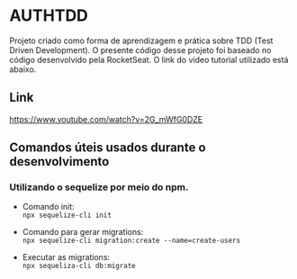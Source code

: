 # AUTHTDD
Projeto criado como forma de aprendizagem e prática sobre TDD (Test Driven Development).
O presente código desse projeto foi baseado no código desenvolvido pela RocketSeat. O link do video tutorial utilizado está abaixo.

## Link
https://www.youtube.com/watch?v=2G_mWfG0DZE


## Comandos úteis usados durante o desenvolvimento
### Utilizando o sequelize por meio do npm.
- Comando init:<br>
`npx sequelize-cli init`

- Comando para gerar migrations:<br>
  `npx sequelize-cli migration:create --name=create-users`

- Executar as migrations:<br>
  `npx sequeliza-cli db:migrate`

